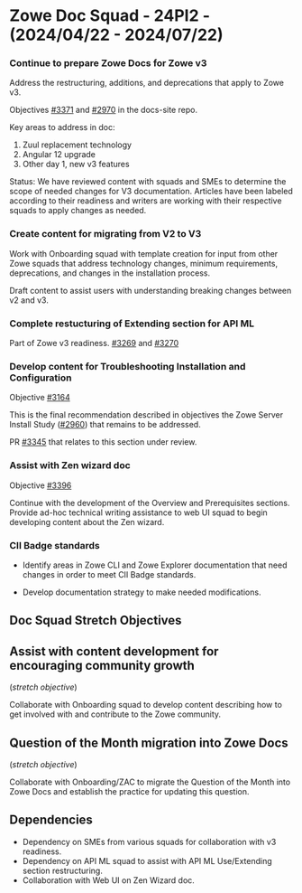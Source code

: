# Zowe Doc Squad - 24PI2 - (2024/04/22 - 2024/07/22)
### Continue to prepare Zowe Docs for Zowe v3 

Address the restructuring, additions, and deprecations that apply to Zowe v3.

Objectives [#3371](https://github.com/zowe/docs-site/issues/3371) and  [#2970](https://github.com/zowe/docs-site/issues/2970) in the docs-site repo. 

Key areas to address in doc:
1. Zuul replacement technology
2. Angular 12 upgrade
3. Other day 1, new v3 features

Status: We have reviewed content with squads and SMEs to determine the scope of needed changes for V3 documentation. Articles have been labeled according to their readiness and writers are working with their respective squads to apply changes as needed.

### Create content for migrating from V2 to V3

Work with Onboarding squad with template creation for input from other Zowe squads that address technology changes, minimum requirements, deprecations, and changes in the installation process. 

Draft content to assist users with understanding breaking changes between v2 and v3.

### Complete restucturing of Extending section for API ML

Part of Zowe v3 readiness. [#3269](https://github.com/zowe/docs-site/issues/3269) and [#3270](https://github.com/zowe/docs-site/issues/3270) 


### Develop content for Troubleshooting Installation and Configuration 

Objective [#3164](https://github.com/zowe/docs-site/issues/3164) 

This is the final recommendation described in objectives the Zowe Server Install Study ([#2960](https://github.com/zowe/docs-site/issues/2960)) that remains to be addressed.

PR [#3345](https://github.com/zowe/docs-site/pull/3345) that relates to this section under review.

### Assist with Zen wizard doc 

Objective [#3396](https://github.com/zowe/docs-site/issues/3396)

Continue with the development of the Overview and Prerequisites sections. Provide ad-hoc technical writing assistance to web UI squad to begin developing content about the Zen wizard.



### CII Badge standards

- Identify areas in Zowe CLI and Zowe Explorer documentation that need changes in order to meet  CII Badge standards.

- Develop documentation strategy to make needed modifications.

## Doc Squad Stretch Objectives 

## Assist with content development for encouraging community growth
(_stretch objective_)

Collaborate with Onboarding squad to develop content describing how to get involved with and contribute to the Zowe community. 

## Question of the Month migration into Zowe Docs 
(_stretch objective_)

Collaborate with Onboarding/ZAC to migrate the Question of the Month into Zowe Docs and establish the practice for updating this question.
## Dependencies

* Dependency on SMEs from various squads for collaboration with v3 readiness.
* Dependency on API ML squad to assist with API ML Use/Extending section restructuring.  
* Collaboration with Web UI on Zen Wizard doc.



